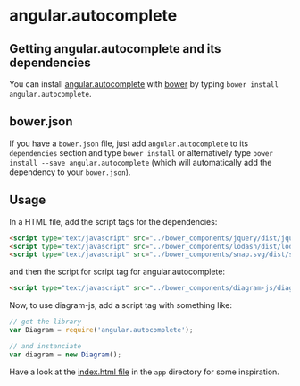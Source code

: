 # angular.autocomplete
## Getting angular.autocomplete and its dependencies

You can install [angular.autocomplete](https://github.com/damisgarcia/angular-autocomplete) with [bower](http://bower.io) by typing
`bower install angular.autocomplete`.

## bower.json

If you have a `bower.json` file, just add `angular.autocomplete` to its `dependencies` section and type `bower install`
or alternatively type `bower install --save angular.autocomplete` (which will automatically add the dependency to your `bower.json`).

## Usage

In a HTML file, add the script tags for the dependencies:

```html
<script type="text/javascript" src="../bower_components/jquery/dist/jquery.js"></script>
<script type="text/javascript" src="../bower_components/lodash/dist/lodash.js"></script>
<script type="text/javascript" src="../bower_components/snap.svg/dist/snap.svg.js"></script>
```

and then the script for script tag for angular.autocomplete:

```html
<script type="text/javascript" src="../bower_components/diagram-js/diagram.js"></script>
```

Now, to use diagram-js, add a script tag with something like:

```javascript
// get the library
var Diagram = require('angular.autocomplete');

// and instanciate
var diagram = new Diagram();
```

Have a look at the [index.html file](https://github.com/bpmn-io/diagram-js-examples/tree/master/simple-bower/app/index.html#L41) in the `app` directory for some inspiration.
